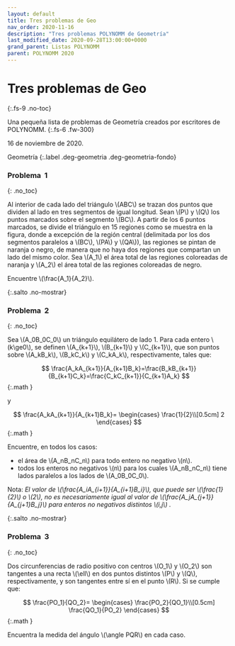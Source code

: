 ```yaml
---
layout: default
title: Tres problemas de Geo
nav_order: 2020-11-16
description: "Tres problemas POLYNOMM de Geometría"
last_modified_date: 2020-09-28T13:00:00+0000
grand_parent: Listas POLYNOMM
parent: POLYNOMM 2020
---
```


<link rel="stylesheet" href="{{ '/assets/css/just-the-docs-degNaranja.css' | absolute_url }}">
<script>
    jtd.setTheme('degNaranja');
</script>

# Tres problemas de <span class="deg-sitio deg-sitio-texto">Geo</span><i class="jpa-anim-rel-jack_o_lantern jpa-2em"></i>
{:.fs-9 .no-toc}

Una pequeña lista de problemas de Geometría creados por escritores de POLYN<span class="deg-sitio deg-sitio-texto">OMM</span>.
{:.fs-6 .fw-300}

16 de noviembre de 2020.

Geometría
{:.label .deg-geometria .deg-geometria-fondo}


### Problema &nbsp;<span class="deg-sitio deg-sitio-texto">1</span>
{: .no_toc}
<!--Diseñado por Alexis J.D.V.-->

Al interior de cada lado del triángulo \\(ABC\\) se trazan dos puntos que dividen al lado en tres segmentos de igual longitud. Sean \\(P\\) y \\(Q\\) los puntos marcados sobre el segmento \\(BC\\). A partir de los 6 puntos marcados, se divide el triángulo en  15 regiones como se muestra en la figura, donde a excepción de la región central (delimitada por los dos  segmentos paralelos a \\(BC\\), \\(PA\\) y \\(QA\\)), las regiones se pintan de naranja o negro, de manera que no haya dos regiones que compartan un lado del mismo color. Sea \\(A_1\\) el área total de las regiones coloreadas de naranja y \\(A_2\\) el área total de las regiones coloreadas de negro.

Encuentre \\(\frac{A_1}{A_2}\\).

<div class="geo-app"><div id="Problema1"></div></div>

<div></div>
{:.salto .no-mostrar}

### Problema &nbsp;<span class="deg-sitio deg-sitio-texto">2</span>
{: .no_toc}

<!--Diseñado por Alexis J.D.V.-->

Sea \\(A_0B_0C_0\\) un triángulo equilátero de lado 1. Para cada entero \\(k\ge0\\), se definen \\(A_{k+1}\\), \\(B_{k+1}\\) y \\(C_{k+1}\\), que son puntos sobre \\(A_kB_k\\), \\(B_kC_k\\) y \\(C_kA_k\\), respectivamente, tales que:

$$
\frac{A_kA_{k+1}}{A_{k+1}B_k}=\frac{B_kB_{k+1}}{B_{k+1}C_k}=\frac{C_kC_{k+1}}{C_{k+1}A_k}
$$
{:.math }

y

$$
\frac{A_kA_{k+1}}{A_{k+1}B_k}=
\begin{cases}
\frac{1}{2}\\[0.5cm]
2
\end{cases}
$$
{:.math }

Encuentre, en todos los casos:

* el área de \\(A_nB_nC_n\\) para todo entero no negativo \\(n\\).
* todos los enteros no negativos \\(n\\) para los cuales \\(A_nB_nC_n\\) tiene lados paralelos a los lados de \\(A_0B_0C_0\\).

<div class="geo-app"><div id="Problema2"></div></div>

Nota: *El valor de \\(\frac{A_iA_{i+1}}{A_{i+1}B_i}\\), que puede ser \\(\frac{1}{2}\\) o \\(2\\), no es necesariamente igual al valor de \\(\frac{A_jA_{j+1}}{A_{j+1}B_j}\\) para enteros no negativos distintos \\(i,j\\) .*

<div></div>
{:.salto .no-mostrar}

### Problema &nbsp;<span class="deg-sitio deg-sitio-texto">3</span>
{: .no_toc}

<!-- Problema diseñado por Alexis J.D.V. -->

Dos circunferencias de radio positivo con centros \\(O_1\\) y \\(O_2\\) son tangentes a una recta \\(\ell\\) en dos puntos distintos \\(P\\) y \\(Q\\), respectivamente, y son tangentes entre sí en el punto \\(R\\). Si se cumple que:

$$
\frac{PO_1}{QO_2}=
\begin{cases}
\frac{PO_2}{QO_1}\\[0.5cm]
\frac{QO_1}{PO_2}
\end{cases}
$$
{:.math }

Encuentra la medida del ángulo \\(\angle PQR\\) en cada caso.


<script type="text/javascript">
				function perspective(p){
					updateHelp(p);
					ggbApplet.setPerspective(p);
				}
                var parametersProblema1 = {
                        "id":"Problema1",
                        "material_id":"dgx9ysex",
                        "appName":"geometry",
                        "width":800,
                        "height":300,
                        "autoHeight":true,
                        "scaleContainerClass":"geo-app",
                        "allowUpscale":true
                        };
                var appletProblema1 = new GGBApplet(parametersProblema1, '6.0', 'Problema1');
                var parametersProblema2 = {
                        "id":"Problema2",
                        "material_id":"qgg493sv",
                        "appName":"geometry",
                        "width":800,
                        "height":450,
                        "autoHeight":true,
                        "scaleContainerClass":"geo-app",
                        "allowUpscale":true
                        };
                var appletProblema2 = new GGBApplet(parametersProblema2, '6.0', 'Problema2');
                window.onload = function() { 
                  appletProblema1.inject('Problema1');
                  appletProblema2.inject('Problema2');
                }
</script>